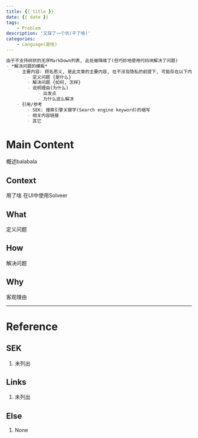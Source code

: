 ```yaml
---
title: {{ title }}
date: {{ date }}
tags:
    - Problem
description: '又踩了一个坑(干了啥)'
categories:
    - Language(是啥)
---
```



``` markdown
由于不支持树状的无序MarkDown列表, 此处被降维了(但巧妙地使用代码块解决了问题)
- *解决问题的模板*
    - 主要内容: 顾名思义, 是此文章的主要内容, 在不涉及隐私的前提下, 可能存在以下内容
        - 定义问题 {是什么}
        - 解决问题 {如何, 怎样}
        - 说明理由(为什么)
            - 出发点
            - 为什么这么解决
    - 引用/参考
        - SEK: 搜索引擎关键字(Search engine keyword)的缩写
        - 相关内容链接
        - 其它
```

# Main Content
概述balabala

## Context
用了啥
在UI中使用Solveer

## What
定义问题

## How
解决问题

## Why
客观理由

---
# Reference

## SEK
1. 未列出

## Links
1. 未列出

## Else
1. None
